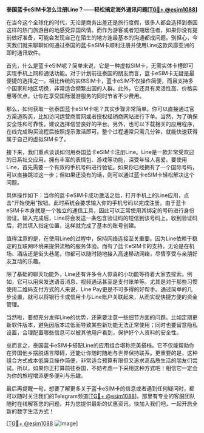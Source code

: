 **泰国蓝卡eSIM卡怎么注册Line？——轻松搞定海外通讯问题[[TG💪+ @esim1088](https://t.me/s/esim1088)]**

在当今这个全球化的时代，无论是商务出差还是旅行度假，很多人都会选择到泰国这样的热门旅游目的地感受异国风情。而作为游客或者短期居住者，如果你没有提前做好准备，可能会发现自己在陌生的地方连最基本的沟通都成问题。别担心，今天我们就来聊聊如何通过泰国的蓝卡eSIM卡顺利注册并使用Line这款风靡亚洲的即时通讯软件。

首先，什么是蓝卡eSIM呢？简单来说，它是一种虚拟SIM卡，无需实体卡槽即可实现手机上网和通话功能。对于计划前往泰国的朋友而言，蓝卡eSIM卡无疑是最便捷的选择之一。相比传统的实体SIM卡，蓝卡eSIM不仅操作简便，而且支持多个国家和地区切换，非常适合频繁出国的人群。此外，它还具有灵活性高、价格实惠等优点，让你在享受国际漫游服务的同时节省不少费用。

那么，如何获取一张泰国蓝卡eSIM卡呢？其实步骤非常简单。你可以直接通过官方渠道购买，比如访问运营商官网或者授权经销商网站进行下单。当然，为了确保安全性和可靠性，建议选择信誉良好的平台。另外，也可以下载相关的应用程序，在线完成购买流程后按照提示激活即可。整个过程通常只需几分钟，就能快速获得属于自己的虚拟SIM卡了。

接下来，我们重点谈谈如何用泰国蓝卡eSIM卡注册Line。Line是一款非常受欢迎的日系社交应用，拥有丰富的表情包、游戏等功能，深受年轻人喜爱。要使用Line，首先需要一个有效的手机号码进行验证。如果你已经拥有了一个国际号码，可以直接跳过这一步；但如果还没有的话，则可以通过蓝卡eSIM卡轻松解决这个问题。

具体操作如下：当你的蓝卡eSIM卡成功激活之后，打开手机上的Line应用，点击“开始使用”按钮。此时系统会要求输入你的手机号码以完成注册。由于蓝卡eSIM卡本身就是一个独立的通信工具，因此可以正常使用其绑定的号码进行身份验证。输入完成后，Line将会发送一条包含验证码的短信到该号码上。收到验证码后，将其填入指定位置，这样就完成了基本的账号创建。

值得注意的是，在使用Line的过程中，保持网络连接至关重要。因为Line依赖于稳定的互联网环境来提供流畅的服务体验。而有了蓝卡eSIM卡的支持，无论是在机场、酒店还是街头巷尾，你都可以随时随地接入高速移动网络，尽情享受与亲朋好友互动的乐趣。

除了基础的聊天功能外，Line还有许多令人惊喜的小功能等待着大家去探索。例如，它可以用来发送语音消息、视频通话甚至是支付账单等。尤其是对于那些习惯使用二维码支付方式的人来说，Line Pay更是不可多得的好帮手。通过简单的几步设置，就可以将银行卡或信用卡与Line账户关联起来，从而实现快捷方便的资金管理。

当然啦，要想充分发挥Line的优势，还需要注意一些细节方面的问题。比如定期更新软件版本，避免因版本过低而导致某些新功能无法正常使用；同时也要留意隐私设置，合理配置哪些信息可以被其他用户看到，保护好个人资料的安全性。

总而言之，泰国蓝卡eSIM卡搭配Line的应用组合堪称完美搭档。它不仅能帮助你在异国他乡摆脱语言障碍，还能让你随时随地与世界保持联系。更重要的是，这种组合方式成本低廉且操作简便，非常适合预算有限但又追求高品质生活的朋友们尝试。所以，如果你正打算前往泰国，不妨考虑一下采用这种方式吧！相信它一定会为你的旅程增添更多便利与乐趣。

最后再提醒一句，想要了解更多关于蓝卡eSIM卡的信息或者遇到任何疑问时，都可以随时关注我们的Telegram频道[[TG💪+ @esim1088](https://t.me/s/esim1088)]。那里有专业的客服团队随时在线解答您的问题，并为您提供最新的优惠资讯。快加入我们吧，一起开启全新的数字生活方式！

[[TG💪+ @esim1088](https://t.me/s/esim1088) ![Image](https://i.postimg.cc/4NQfJmqS/Snipaste-2025-05-13-00-14-12.png)]